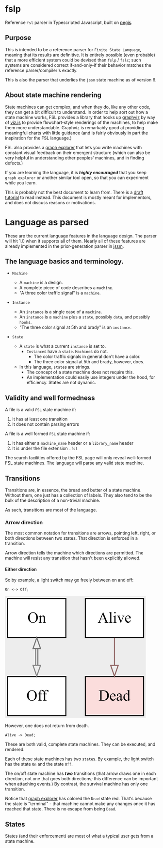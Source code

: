 # fslp

Reference `fsl` parser in Typescripted Javascript, built on [pegjs](https://pegjs.org/).



## Purpose

This is intended to be a reference parser for `Finite State Language`, meaning that its results are definitive.  It is
entirely possible (even probable) that a more efficient system could be devised than `fslp` / `fslc`; such systems are
considered correct if-and-only-if their behavior matches the reference parser/compiler's exactly.

This is also the parser that underlies the `jssm` state machine as of version 6.



## About state machine rendering

State machines can get complex, and when they do, like any other code, they can get a bit difficult to understand.  In order to help sort out how a state machine works, FSL provides a library that hooks up [graphviz]() by way of [viz.js]() to provide flowchart-style renderings of the machines, to help make them more understandable.  Graphviz is remarkably good at providing meaningful charts with little guidance (and is fairly obviously in part the inspiration for the FSL language.)

FSL also provides a [graph explorer](https://stonecypher.github.io/jssm-viz-demo/graph_explorer.html) that lets you write machines with constant visual feedback on their emergent structure (which can also be very helpful in understanding other peoples' machines, and in finding defects.)

If you are learning the language, it is ***highly encouraged*** that you keep `graph explorer` or another similar tool open, so that you can experiment while you learn.  

This is probably not the best document to learn from.  There is a [draft tutorial](https://stonecypher.github.io/fsl/draft%20tutorial) to read instead.  This document is mostly meant for implementors, and does not discuss reasons or motivations.



# Language as parsed

These are the current language features in the language design.  The parser will hit 1.0 when it supports all of them.  Nearly all of these features are already implemented in the prior-generation parser in [jssm](https://github.com/StoneCypher/jssm).



## The language basics and terminology.

* `Machine`
  * A `machine` is a design.  
  * A complete piece of code describes a `machine`.  
  * "A three color traffic signal" is a `machine`.

* `Instance`
  * An `instance` is a single case of a `machine`.  
  * An `instance` is a `machine` plus a `state`, possibly `data`, and possibly `hooks`.  
  * "The three color signal at 5th and brady" is an `instance`.
  
* `State`
  * A `state` is what a current `instance` is set to.
    * `Instance`s have a `state`.  `Machine`s do not.  
      * The color traffic signals in general don't have a color.  
      * The three color signal at 5th and brady, however, does.
  * In this language, `state`s are strings.
    * The concept of a state machine does not require this.
    * An implementation could easily use integers under the hood, for efficiency.  States are not dynamic.



## Validity and well formedness

A file is a valid `FSL` state machine if:

1. It has at least one transition
1. It does not contain parsing errors

A file is a well formed `FSL` state machine if:

1. It has either a `machine_name` header or a `library_name` header
1. It is under the file extension `.fsl`

The search facilities offered by the FSL page will only reveal well-formed FSL state machines.  The language will parse any valid state machine.



## Transitions

Transitions are, in essence, the bread and butter of a state machine.  Without them, one just has a collection of labels.  They also tend to be the bulk of the description of a non-trivial machine.

As such, transitions are most of the language.



### Arrow direction

The most common notation for transitions are arrows, pointing left, right, or both directions between two states.  That direction is enforced in a transition.

Arrow direction tells the machine which directions are permitted.  The machine will resist any transition that hasn't been explicitly allowed.



#### Either direction

So by example, a light switch may go freely between on and off:

```fsl
On <-> Off;
```

<img style="height: 400px;" src="src/site/assets/on_off%20and%20alive_dead.png"/>

However, one does not return from death.

```fsl
Alive -> Dead;
```

These are both valid, complete state machines.  They can be executed, and rendered.  

Each of these state machines has two `state`s.  By example, the light switch has the state `On` and the state `Off`.

The on/off state machine has ***two*** transitions (that arrow draws one in each direction, not one that goes both directions; this difference can be important when attaching events.)  By contrast, the survival machine has only one transition.

Notice that [graph explorer](https://stonecypher.github.io/jssm-viz-demo/graph_explorer.html) has colored the `Dead` state red.  That's because the state is "terminal" - that machine cannot make any changes once it has reached that state.  There is no escape from being `Dead`.



## States

States (and their enforcement) are most of what a typical user gets from a state machine.
